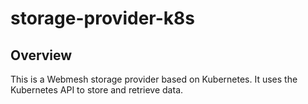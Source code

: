 # storage-provider-k8s

## Overview

This is a Webmesh storage provider based on Kubernetes. It uses the Kubernetes API to store and retrieve data.
